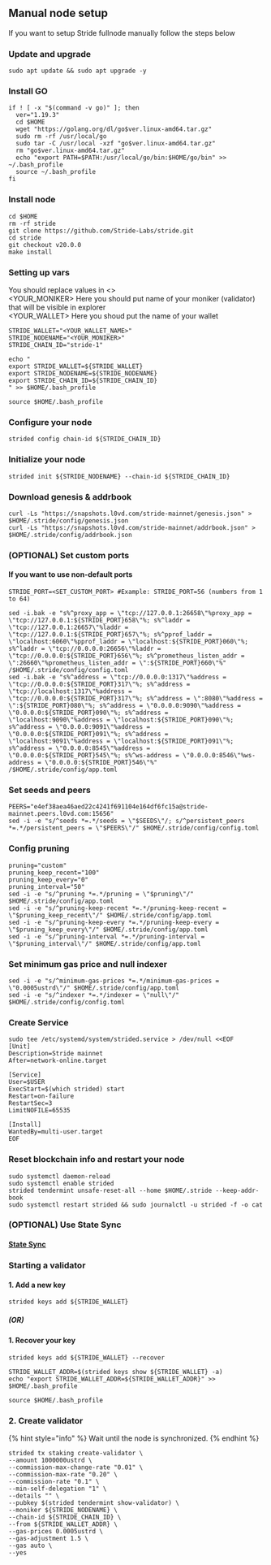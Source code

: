 ## Manual node setup
If you want to setup Stride fullnode manually follow the steps below

### Update and upgrade
```
sudo apt update && sudo apt upgrade -y
```

### Install GO
```
if ! [ -x "$(command -v go)" ]; then
  ver="1.19.3"
  cd $HOME
  wget "https://golang.org/dl/go$ver.linux-amd64.tar.gz"
  sudo rm -rf /usr/local/go
  sudo tar -C /usr/local -xzf "go$ver.linux-amd64.tar.gz"
  rm "go$ver.linux-amd64.tar.gz"
  echo "export PATH=$PATH:/usr/local/go/bin:$HOME/go/bin" >> ~/.bash_profile
  source ~/.bash_profile
fi
```

### Install node
```
cd $HOME
rm -rf stride
git clone https://github.com/Stride-Labs/stride.git
cd stride
git checkout v20.0.0
make install
```


### Setting up vars
You should replace values in <> <br />
<YOUR_MONIKER> Here you should put name of your moniker (validator) that will be visible in explorer <br />
<YOUR_WALLET> Here you shoud put the name of your wallet

```
STRIDE_WALLET="<YOUR_WALLET_NAME>"
STRIDE_NODENAME="<YOUR_MONIKER>"
STRIDE_CHAIN_ID="stride-1"
```

```
echo "
export STRIDE_WALLET=${STRIDE_WALLET}
export STRIDE_NODENAME=${STRIDE_NODENAME}
export STRIDE_CHAIN_ID=${STRIDE_CHAIN_ID}
" >> $HOME/.bash_profile

source $HOME/.bash_profile
```


### Configure your node
```
strided config chain-id ${STRIDE_CHAIN_ID}
```

### Initialize your node
```
strided init ${STRIDE_NODENAME} --chain-id ${STRIDE_CHAIN_ID}
```

### Download genesis & addrbook
```
curl -Ls "https://snapshots.l0vd.com/stride-mainnet/genesis.json" > $HOME/.stride/config/genesis.json
curl -Ls "https://snapshots.l0vd.com/stride-mainnet/addrbook.json" > $HOME/.stride/config/addrbook.json
```

### (OPTIONAL) Set custom ports

#### If you want to use non-default ports
```
STRIDE_PORT=<SET_CUSTOM_PORT> #Example: STRIDE_PORT=56 (numbers from 1 to 64)
```
```
sed -i.bak -e "s%^proxy_app = \"tcp://127.0.0.1:26658\"%proxy_app = \"tcp://127.0.0.1:${STRIDE_PORT}658\"%; s%^laddr = \"tcp://127.0.0.1:26657\"%laddr = \"tcp://127.0.0.1:${STRIDE_PORT}657\"%; s%^pprof_laddr = \"localhost:6060\"%pprof_laddr = \"localhost:${STRIDE_PORT}060\"%; s%^laddr = \"tcp://0.0.0.0:26656\"%laddr = \"tcp://0.0.0.0:${STRIDE_PORT}656\"%; s%^prometheus_listen_addr = \":26660\"%prometheus_listen_addr = \":${STRIDE_PORT}660\"%" /$HOME/.stride/config/config.toml
sed -i.bak -e "s%^address = \"tcp://0.0.0.0:1317\"%address = \"tcp://0.0.0.0:${STRIDE_PORT}317\"%; s%^address = \"tcp://localhost:1317\"%address = \"tcp://0.0.0.0:${STRIDE_PORT}317\"%; s%^address = \":8080\"%address = \":${STRIDE_PORT}080\"%; s%^address = \"0.0.0.0:9090\"%address = \"0.0.0.0:${STRIDE_PORT}090\"%; s%^address = \"localhost:9090\"%address = \"localhost:${STRIDE_PORT}090\"%; s%^address = \"0.0.0.0:9091\"%address = \"0.0.0.0:${STRIDE_PORT}091\"%; s%^address = \"localhost:9091\"%address = \"localhost:${STRIDE_PORT}091\"%; s%^address = \"0.0.0.0:8545\"%address = \"0.0.0.0:${STRIDE_PORT}545\"%; s%^ws-address = \"0.0.0.0:8546\"%ws-address = \"0.0.0.0:${STRIDE_PORT}546\"%" /$HOME/.stride/config/app.toml
```


### Set seeds and peers
```
PEERS="e4ef38aea46aed22c4241f691104e164df6fc15a@stride-mainnet.peers.l0vd.com:15656"
sed -i -e "s/^seeds *=.*/seeds = \"$SEEDS\"/; s/^persistent_peers *=.*/persistent_peers = \"$PEERS\"/" $HOME/.stride/config/config.toml
```

### Config pruning
```
pruning="custom"
pruning_keep_recent="100"
pruning_keep_every="0"
pruning_interval="50"
sed -i -e "s/^pruning *=.*/pruning = \"$pruning\"/" $HOME/.stride/config/app.toml
sed -i -e "s/^pruning-keep-recent *=.*/pruning-keep-recent = \"$pruning_keep_recent\"/" $HOME/.stride/config/app.toml
sed -i -e "s/^pruning-keep-every *=.*/pruning-keep-every = \"$pruning_keep_every\"/" $HOME/.stride/config/app.toml
sed -i -e "s/^pruning-interval *=.*/pruning-interval = \"$pruning_interval\"/" $HOME/.stride/config/app.toml
```

### Set minimum gas price and null indexer
```
sed -i -e "s/^minimum-gas-prices *=.*/minimum-gas-prices = \"0.0005ustrd\"/" $HOME/.stride/config/app.toml
sed -i -e "s/^indexer *=.*/indexer = \"null\"/" $HOME/.stride/config/config.toml
```

### Create Service
```
sudo tee /etc/systemd/system/strided.service > /dev/null <<EOF
[Unit]
Description=Stride mainnet
After=network-online.target

[Service]
User=$USER
ExecStart=$(which strided) start
Restart=on-failure
RestartSec=3
LimitNOFILE=65535

[Install]
WantedBy=multi-user.target
EOF
```

### Reset blockchain info and restart your node
```
sudo systemctl daemon-reload
sudo systemctl enable strided
strided tendermint unsafe-reset-all --home $HOME/.stride --keep-addr-book
sudo systemctl restart strided && sudo journalctl -u strided -f -o cat
```

### (OPTIONAL) Use State Sync

#### [State Sync]()


### Starting a validator

#### 1. Add a new key
```
strided keys add ${STRIDE_WALLET}
```
##### (OR)

#### 1. Recover your key
```
strided keys add ${STRIDE_WALLET} --recover
```

```
STRIDE_WALLET_ADDR=$(strided keys show ${STRIDE_WALLET} -a)
echo "export STRIDE_WALLET_ADDR=${STRIDE_WALLET_ADDR}" >> $HOME/.bash_profile

source $HOME/.bash_profile
```


### 2. Create validator

{% hint style="info" %}
Wait until the node is synchronized.
{% endhint %}

```
strided tx staking create-validator \
--amount 1000000ustrd \
--commission-max-change-rate "0.01" \
--commission-max-rate "0.20" \
--commission-rate "0.1" \
--min-self-delegation "1" \
--details "" \
--pubkey $(strided tendermint show-validator) \
--moniker ${STRIDE_NODENAME} \
--chain-id ${STRIDE_CHAIN_ID} \
--from ${STRIDE_WALLET_ADDR} \
--gas-prices 0.0005ustrd \
--gas-adjustment 1.5 \
--gas auto \
--yes
```


